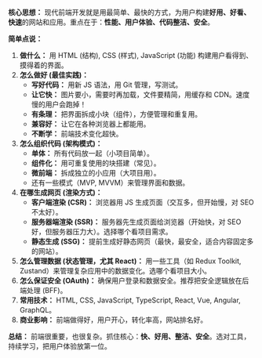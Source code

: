 
**核心思想：** 现代前端开发就是用最简单、最快的方式，为用户构建**好用、好看、快速**的网站和应用。重点在于：**性能、用户体验、代码整洁、安全**。

**简单点说：**

1.  **做什么：** 用 HTML (结构), CSS (样式), JavaScript (功能) 构建用户看得到、摸得着的界面。
2.  **怎么做好 (最佳实践)：**
    *   **写好代码：** 用新 JS 语法，用 Git 管理，写测试。
    *   **让它快：** 图片要小，需要时再加载，文件要精简，用缓存和 CDN。速度慢的用户会跑掉！
    *   **有条理：** 把界面拆成小块（组件），方便管理和重复用。
    *   **兼容好：** 让它在各种浏览器上都能用。
    *   **不断学：** 前端技术变化超快。
3.  **怎么组织代码 (架构模式)：**
    *   **单体：** 所有代码放一起（小项目简单）。
    *   **组件化：** 用可重复使用的块搭建（常见）。
    *   **微前端：** 拆成独立的小应用（大项目用）。
    *   还有一些模式（MVP, MVVM）来管理界面和数据。
4.  **在哪生成网页 (渲染方式)：**
    *   **客户端渲染 (CSR)：** 浏览器用 JS 生成页面（交互多，但开始慢，对 SEO 不太好）。
    *   **服务器端渲染 (SSR)：** 服务器先生成页面给浏览器（开始快，对 SEO 好，但服务器压力大）。选择哪个看项目需求。
    *   **静态生成 (SSG)：** 提前生成好静态网页（最快，最安全，适合内容固定多的网站）。
5.  **怎么管理数据 (状态管理，尤其 React)：** 用一些工具（如 Redux Toolkit, Zustand）来管理复杂应用中的数据变化。选哪个看项目大小。
6.  **怎么保证安全 (OAuth)：** 确保用户登录和数据安全。推荐把安全逻辑放在后端处理 (BFF)。
7.  **常用技术：** HTML, CSS, JavaScript, TypeScript, React, Vue, Angular, GraphQL。
8.  **商业影响：** 前端做得好，用户开心，转化率高，网站排名好。

**总结：** 前端很重要，也很复杂。抓住核心：**快、好用、整洁、安全**。选对工具，持续学习，把用户体验放第一位。

